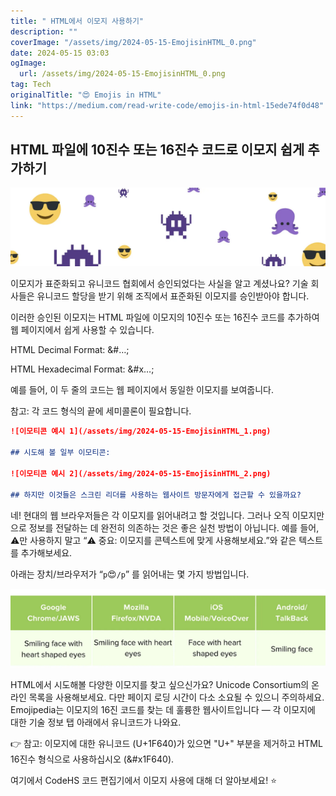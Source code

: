 ```yaml
---
title: " HTML에서 이모지 사용하기"
description: ""
coverImage: "/assets/img/2024-05-15-EmojisinHTML_0.png"
date: 2024-05-15 03:03
ogImage: 
  url: /assets/img/2024-05-15-EmojisinHTML_0.png
tag: Tech
originalTitle: "😍 Emojis in HTML"
link: "https://medium.com/read-write-code/emojis-in-html-15ede74f0d48"
---
```



## HTML 파일에 10진수 또는 16진수 코드로 이모지 쉽게 추가하기

<img src="/assets/img/2024-05-15-EmojisinHTML_0.png" />

이모지가 표준화되고 유니코드 협회에서 승인되었다는 사실을 알고 계셨나요? 기술 회사들은 유니코드 할당을 받기 위해 조직에서 표준화된 이모지를 승인받아야 합니다.

이러한 승인된 이모지는 HTML 파일에 이모지의 10진수 또는 16진수 코드를 추가하여 웹 페이지에서 쉽게 사용할 수 있습니다.



HTML Decimal Format: &#…;

HTML Hexadecimal Format: &#x…;

예를 들어, 이 두 줄의 코드는 웹 페이지에서 동일한 이모지를 보여줍니다.

참고: 각 코드 형식의 끝에 세미콜론이 필요합니다.



```markdown
![이모티콘 예시 1](/assets/img/2024-05-15-EmojisinHTML_1.png)

## 시도해 볼 일부 이모티콘:

![이모티콘 예시 2](/assets/img/2024-05-15-EmojisinHTML_2.png)

## 하지만 이것들은 스크린 리더를 사용하는 웹사이트 방문자에게 접근할 수 있을까요?
```



네! 현대의 웹 브라우저들은 각 이모지를 읽어내려고 할 것입니다. 그러나 오직 이모지만으로 정보를 전달하는 데 완전히 의존하는 것은 좋은 실천 방법이 아닙니다. 예를 들어, ⚠️만 사용하지 말고 “⚠️ 중요: 이모지를 콘텍스트에 맞게 사용해보세요.”와 같은 텍스트를 추가해보세요.

아래는 장치/브라우저가 “`p`&#128525;`/p`” 를 읽어내는 몇 가지 방법입니다.

![이모지 예시](/assets/img/2024-05-15-EmojisinHTML_3.png)

HTML에서 시도해볼 다양한 이모지를 찾고 싶으신가요? Unicode Consortium의 온라인 목록을 사용해보세요. 다만 페이지 로딩 시간이 다소 소요될 수 있으니 주의하세요. Emojipedia는 이모지의 16진 코드를 찾는 데 훌륭한 웹사이트입니다 — 각 이모지에 대한 기술 정보 탭 아래에서 유니코드가 나와요.



👉 참고: 이모지에 대한 유니코드 (U+1F640)가 있으면 "U+" 부분을 제거하고 HTML 16진수 형식으로 사용하십시오 (&#x1F640).

여기에서 CodeHS 코드 편집기에서 이모지 사용에 대해 더 알아보세요! ⭐